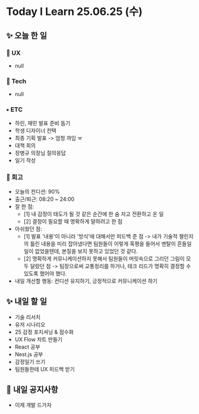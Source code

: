 # Today I Learn 25.06.25 (수)

## ✨ 오늘 한 일
### 🔹 UX
 * null

### 🔸 Tech
 * null

### ▪️ ETC
 * 하린, 채민 발표 준비 돕기
 * 학생 디자이너 컨택
 * 최종 기획 발표 -> 엄청 까임 ㅠ
 * 대책 회의
 * 장병규 의장님 질의응답
 * 일기 작성

### 📍 회고
* 오늘의 컨디션: 90%
* 출근/퇴근: 08:20 ~ 24:00
* 잘 한 점: 
    * [1] 내 감정이 태도가 될 것 같은 순간에 한 숨 자고 전환하고 온 일
    * [2] 결정이 필요할 때 명확하게 말하려고 한 점
* 아쉬웠던 점: 
    * [1] 발표 '내용'이 아니라 '방식'에 대해서만 피드백 준 점 -> 내가 기술적 챌린지의 틀린 내용을 미리 잡아냈다면 팀원들이 이렇게 혹평을 들어서 멘탈이 흔들일 일이 없었을텐데, 본질을 보지 못하고 있었던 것 같다.
    * [2] 명확하게 커뮤니케이션하지 못해서 팀원들이 머릿속으로 그리던 그림이 모두 달랐던 점 -> 팀장으로써 교통정리를 하거나, 테크 리드가 명확히 결정할 수 있도록 했어야 했다.
* 내일 개선할 행동: 컨디션 유지하기, 긍정적으로 커뮤니케이션 하기


## ✨ 내일 할 일
 * 기술 리서치
 * 유저 시나리오
 * 25 감정 포지셔닝 & 점수화
 * UX Flow 차트 만들기
 * React 공부
 * Nest.js 공부
 * 감정일기 쓰기
 * 팀원들한테 UX 피드백 받기


 ## 📢 내일 공지사항
 * 이제 개발 드가자